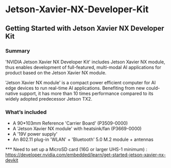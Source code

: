 # Jetson-Xavier-NX-Developer-Kit
## Getting Started with Jetson Xavier NX Developer Kit

### Summary

'NVIDIA Jetson Xavier NX Developer Kit' includes Jetson Xavier NX module, thus enables development of full-featured, multi-modal AI applications for product based on the Jetson Xavier NX module. 

'Jetson Xavier NX module' is a compact power efficient computer for AI edge devices to run real-time AI applications. Benefiting from new could-native support, it has more than 10 times performance compared to its widely adopted predecessor Jetson TX2.

### What’s included
* A 90*103mm Reference 'Carrier Board' (P3509-0000)
*	A 'Jetson Xavier NX module' with heatsink/fan (P3669-0000)
*	A '19V power supply'
*	An 802.11 plug-in 'WLAN' + 'Bluetooth' 5.0 M.2 module + antennas

*** Need to set up a MicroSD card (16G or larger UHS-1 minimum) : https://developer.nvidia.com/embedded/learn/get-started-jetson-xavier-nx-devkit
